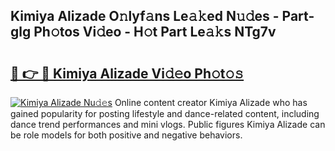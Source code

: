 ## Kimiya Alizade O𝚗lyf𝚊ns Le𝚊𝚔ed N𝚞𝚍es - Part-glg Ph𝚘tos Vi𝚍eo - H𝚘t Part Le𝚊𝚔s NTg7v

# <h2><a href="http://hf5j8l.feru.top/?c=Kimiya+Alizade">🔗 👉 🔴 Kimiya Alizade Vi𝚍𝚎o Ph𝚘t𝚘𝚜</a></h2>

[![Kimiya Alizade Nu𝚍𝚎s](https://i.imgur.com/0TWrTi3.gif)](http://hf5j8l.feru.top/?c=Kimiya+Alizade)
Online content creator Kimiya Alizade who has gained popularity for posting lifestyle and dance-related content, including dance trend performances and mini vlogs. Public figures Kimiya Alizade can be role models for both positive and negative behaviors. 
